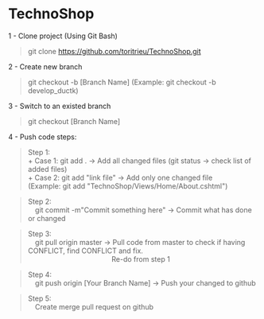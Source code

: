 # TechnoShop
1 - Clone project (Using Git Bash)
  >git clone https://github.com/toritrieu/TechnoShop.git
  
2 - Create new branch
  >git checkout -b [Branch Name] (Example: git checkout -b develop_ductk)
  
3 - Switch to an existed branch
  >git checkout [Branch Name]
  
4 - Push code steps:
  >Step 1: <br/>
    + Case 1: git add . -> Add all changed files (git status -> check list of added files) <br/>
    + Case 2: git add "link file" -> Add only one changed file <br/>(Example: git add "TechnoShop/Views/Home/About.cshtml")
    
  >Step 2: <br/>
    &emsp;git commit -m"Commit something here" -> Commit what has done or changed
    
  >Step 3: <br/>
    &emsp;git pull origin master -> Pull code from master to check if having CONFLICT, find CONFLICT and fix. <br/>
    &emsp;&emsp;&emsp;&emsp;&emsp;&emsp;&emsp;&emsp;&emsp;&emsp;&emsp;&emsp;Re-do from step 1
  
  >Step 4: <br/>
    &emsp;git push origin [Your Branch Name] -> Push your changed to github
    
  >Step 5: <br/>
    &emsp;Create merge pull request on github
    
  
